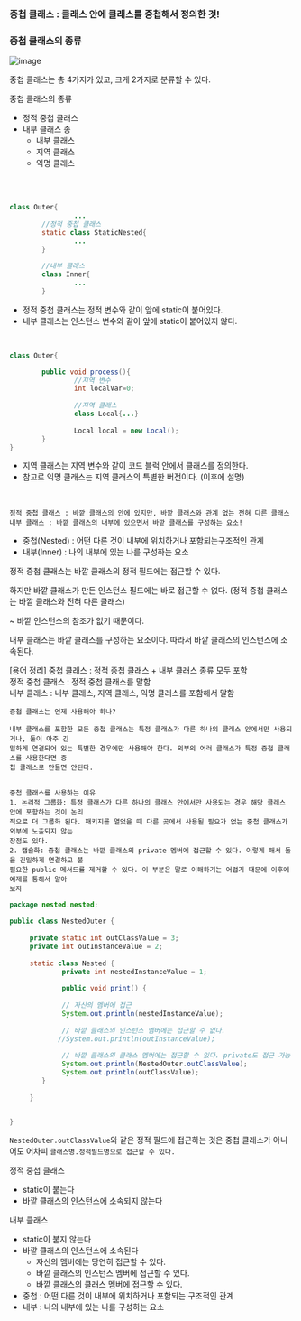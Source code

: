 ### 중첩 클래스 : 클래스 안에 클래스를 중첩해서 정의한 것!

### 중첩 클래스의 종류

![image](https://github.com/user-attachments/assets/4bc20182-3db2-4d82-8e37-1104a17d7acd)

중첩 클래스는 총 4가지가 있고, 크게 2가지로 분류할 수 있다.

중첩 클래스의 종류

- 정적 중첩 클래스
- 내부 클래스 종
    - 내부 클래스
    - 지역 클래스
    - 익명 클래스

 <br>
 <br>
 
```java
class Outer{
				...
		//정적 중첩 클래스
		static class StaticNested{
				...
		}
		
		//내부 클래스
		class Inner{
				...
		}
```
- 정적 중첩 클래스는 정적 변수와 같이 앞에 static이 붙어있다.
- 내부 클래스는 인스턴스 변수와 같이 앞에 static이 붙어있지 않다.
<br>

```java
class Outer{

		public void process(){
				//지역 변수
				int localVar=0;
				
				//지역 클래스
				class Local{...}
				
				Local local = new Local();
		}
}
```
- 지역 클래스는 지역 변수와 같이 코드 블럭 안에서 클래스를 정의한다.
- 참고로 익명 클래스는 지역 클래스의 특별한 버전이다. (이후에 설명)
<br>


```
정적 중첩 클래스 : 바깥 클래스의 안에 있지만, 바깥 클래스와 관계 없는 전혀 다른 클래스
내부 클래스 : 바깥 클래스의 내부에 있으면서 바깥 클래스를 구성하는 요소!
```
- 중첩(Nested) : 어떤 다른 것이 내부에 위치하거나 포함되는구조적인 관계 <br>
- 내부(Inner) : 나의 내부에 있는 나를 구성하는 요소

정적 중첩 클래스는 바깥 클래스의 정적 필드에는 접근할 수 있다.

하지만 바깥 클래스가 만든 인스턴스 필드에는 바로 접근할 수 없다. (정적 중첩 클래스는 바깥 클래스와 전혀 다른 클래스)

~ 바깥 인스턴스의 참조가 없기 때문이다.

내부 클래스는 바깥 클래스를 구성하는 요소이다. 따라서 바깥 클래스의 인스턴스에 소속된다.
<br>

[용어 정리]
중첩 클래스 : 정적 중첩 클래스 + 내부 클래스 종류 모두 포함 <br>
정적 중첩 클래스 : 정적 중첩 클래스를 말함 <br>
내부 클래스 : 내부 클래스, 지역 클래스, 익명 클래스를 포함해서 말함<br>

```
중첩 클래스는 언제 사용해야 하나?

내부 클래스를 포함한 모든 중첩 클래스는 특정 클래스가 다른 하나의 클래스 안에서만 사용되거나, 둘이 아주 긴
밀하게 연결되어 있는 특별한 경우에만 사용해야 한다. 외부의 여러 클래스가 특정 중첩 클래스를 사용한다면 중
첩 클래스로 만들면 안된다.


중첩 클래스를 사용하는 이유
1. 논리적 그룹화: 특정 클래스가 다른 하나의 클래스 안에서만 사용되는 경우 해당 클래스 안에 포함하는 것이 논리
적으로 더 그룹화 된다. 패키지를 열었을 때 다른 곳에서 사용될 필요가 없는 중첩 클래스가 외부에 노출되지 않는
장점도 있다.
2. 캡슐화: 중첩 클래스는 바깥 클래스의 private 멤버에 접근할 수 있다. 이렇게 해서 둘을 긴밀하게 연결하고 불
필요한 public 메서드를 제거할 수 있다. 이 부분은 말로 이해하기는 어렵기 때문에 이후에 예제를 통해서 알아
보자
```

```java
package nested.nested;

public class NestedOuter {
 
	 private static int outClassValue = 3;
	 private int outInstanceValue = 2;
 
	 static class Nested {
			 private int nestedInstanceValue = 1;
			 
			 public void print() {
			 
			 // 자신의 멤버에 접근
			 System.out.println(nestedInstanceValue);
			 
			 // 바깥 클래스의 인스턴스 멤버에는 접근할 수 없다.
			//System.out.println(outInstanceValue);
			 
			 // 바깥 클래스의 클래스 멤버에는 접근할 수 있다. private도 접근 가능
			 System.out.println(NestedOuter.outClassValue);
			 System.out.println(outClassValue);
		}
	
	 }


}
```

`NestedOuter.outClassValue`와 같은 정적 필드에 접근하는 것은 중첩 클래스가 아니어도
어차피 `클래스명.정적필드명으로 접근할 수 있다.`


정적 중첩 클래스

- static이 붙는다
- 바깥 클래스의 인스턴스에 소속되지 않는다

내부 클래스

- static이 붙지 않는다
- 바깥 클래스의 인스턴스에 소속된다
    - 자신의 멤버에는 당연히 접근할 수 있다.
    - 바깥 클래스의 인스턴스 멤버에 접근할 수 있다.
    - 바깥 클래스의 클래스 멤버에 접근할 수 있다.
- 중첩 : 어떤 다른 것이 내부에 위치하거나 포함되는 구조적인 관계
- 내부 : 나의 내부에 있는 나를 구성하는 요소
